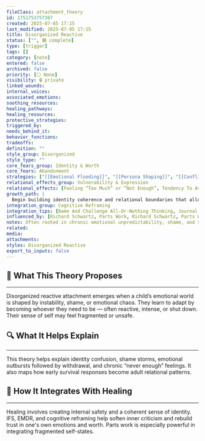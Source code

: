 ```yaml
---
fileClass: attachment_theory
id: 1751753757387
created: 2025-07-05 17:15
last_modified: 2025-07-05 17:15
title: Disorganized Reactive
status: ["", 🟩 complete]
type: [trigger]
tags: []
category: [note]
entered: false
archived: false
priority: [⚪ None]
visibility: 🔒 private
linked_wounds: 
internal_voices: 
associated_emotions: 
soothing_resources: 
healing_pathways: 
healing_resources: 
protective_strategies: 
triggered_by: 
needs_behind_it: 
behavior_functions: 
tradeoffs: 
definition: ""
style_group: Disorganized
style_type: ""
core_fears_group: Identity & Worth
core_fears: Abandonment
strategies: ["[[Emotional Flooding]]", "[[Persona Shaping]]", "[[Conflict Avoidance]]"]
relational_effects_group: Vulnerability & Expression
relational_effects: [Feeling “Too Much” or “Not Enough”, Tendency To Avoid Vulnerability, Inconsistent Signals In Relationships]
growth_path: |
  Begin building identity coherence and relational boundaries that allow safer vulnerability and internal truth.
integration_group: Cognitive Reframing
integration_tips: [Name And Challenge All-Or-Nothing Thinking, Journal To Explore Emotional Triggers]
influenced_by: [Richard Schwartz, Parts Work, Richard Schwartz, Parts Work]
notes: Often rooted in chronic emotional unpredictability, shame, and survival strategies shaped by unstable or chaotic early environments.
related: 
media: 
attachments: 
styles: Disorganized Reactive
export_to_inputs: false
---
```


## 🧠 What This Theory Proposes
---
Disorganized reactive attachment emerges when a child’s emotional world is shaped by instability, shame, or emotional chaos. They learn to adapt by becoming whoever they need to be — often reactive, intense, or shut down. Their sense of self may feel fragmented or unsafe.

## 🔍 What It Helps Explain
---
This theory helps explain identity confusion, shame storms, emotional outbursts followed by withdrawal, and chronic “never enough” feelings. It also maps how early survival responses become adult relational patterns.

## 🧩 How It Integrates With Healing
---
Healing involves creating internal safety and a coherent sense of identity. IFS, EMDR, and cognitive reframing help soften inner criticism and rebuild trust in one's own emotions and worth. Parts work is especially powerful in integrating fragmented self-states.
